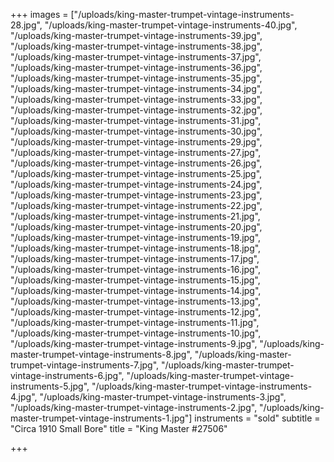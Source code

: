 +++
images = ["/uploads/king-master-trumpet-vintage-instruments-28.jpg", "/uploads/king-master-trumpet-vintage-instruments-40.jpg", "/uploads/king-master-trumpet-vintage-instruments-39.jpg", "/uploads/king-master-trumpet-vintage-instruments-38.jpg", "/uploads/king-master-trumpet-vintage-instruments-37.jpg", "/uploads/king-master-trumpet-vintage-instruments-36.jpg", "/uploads/king-master-trumpet-vintage-instruments-35.jpg", "/uploads/king-master-trumpet-vintage-instruments-34.jpg", "/uploads/king-master-trumpet-vintage-instruments-33.jpg", "/uploads/king-master-trumpet-vintage-instruments-32.jpg", "/uploads/king-master-trumpet-vintage-instruments-31.jpg", "/uploads/king-master-trumpet-vintage-instruments-30.jpg", "/uploads/king-master-trumpet-vintage-instruments-29.jpg", "/uploads/king-master-trumpet-vintage-instruments-27.jpg", "/uploads/king-master-trumpet-vintage-instruments-26.jpg", "/uploads/king-master-trumpet-vintage-instruments-25.jpg", "/uploads/king-master-trumpet-vintage-instruments-24.jpg", "/uploads/king-master-trumpet-vintage-instruments-23.jpg", "/uploads/king-master-trumpet-vintage-instruments-22.jpg", "/uploads/king-master-trumpet-vintage-instruments-21.jpg", "/uploads/king-master-trumpet-vintage-instruments-20.jpg", "/uploads/king-master-trumpet-vintage-instruments-19.jpg", "/uploads/king-master-trumpet-vintage-instruments-18.jpg", "/uploads/king-master-trumpet-vintage-instruments-17.jpg", "/uploads/king-master-trumpet-vintage-instruments-16.jpg", "/uploads/king-master-trumpet-vintage-instruments-15.jpg", "/uploads/king-master-trumpet-vintage-instruments-14.jpg", "/uploads/king-master-trumpet-vintage-instruments-13.jpg", "/uploads/king-master-trumpet-vintage-instruments-12.jpg", "/uploads/king-master-trumpet-vintage-instruments-11.jpg", "/uploads/king-master-trumpet-vintage-instruments-10.jpg", "/uploads/king-master-trumpet-vintage-instruments-9.jpg", "/uploads/king-master-trumpet-vintage-instruments-8.jpg", "/uploads/king-master-trumpet-vintage-instruments-7.jpg", "/uploads/king-master-trumpet-vintage-instruments-6.jpg", "/uploads/king-master-trumpet-vintage-instruments-5.jpg", "/uploads/king-master-trumpet-vintage-instruments-4.jpg", "/uploads/king-master-trumpet-vintage-instruments-3.jpg", "/uploads/king-master-trumpet-vintage-instruments-2.jpg", "/uploads/king-master-trumpet-vintage-instruments-1.jpg"]
instruments = "sold"
subtitle = "Circa 1910 Small Bore"
title = "King Master #27506"

+++
